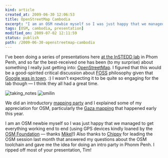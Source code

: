 ```yaml
---
kind: article
created_at: 2009-06-30 12:06:53
title: OpenStreetMap Cambodia
excerpt: "I am an OSM newbie myself so I was just happy that we managed to get everything working end to end..."
tags: [OSM, cambodia, presentation]
modified_on: 2009-07-02 12:11:59
status: publish 
path: /2009-06-30-openstreetmap-cambodia
---
```


I've been doing a series of presentations here <a href="/2009/06/29/sustainable-interaction-design-in-cambodia/">at the InSTEDD lab</a> in Phom Penh, and so far the best-received one has been (to my surprise) about something I really just getting into:  <a href="http://www.openstreetmap.org/">OpenStreetMap</a>. I figured that this would be a good-spirited critical discussion about <a href="http://en.wikipedia.org/wiki/Free_and_open_source_software">FOSS</a> philosophy given that <a href="http://www.phnompenhpost.com/index.php/2009063026788/Business/Google-meeting-held-at-Royal-University.html">Google was in town</a>. :) I wasn't expecting it to be quite so engaging for the lab though &mdash; I think they all had a great time. 

<img src="/static/images/picture-24-300x223.jpg" alt="taking_notes" title="taking_notes" />

<img src="/static/images/picture-23-225x300.jpg" alt="smilin" title="smilin" />

We did an introductory <a href="http://wiki.openstreetmap.org/wiki/Mapping_party">mapping party</a> and I explained some of my appreciation for OSM, particularly the <a href="http://wiki.openstreetmap.org/wiki/WikiProject_Palestine_Gaza">Gaza mapping</a> that happened early this year.

I am an OSM newbie myself so I was just happy that we managed to get everything working end to end (using GPS devices kindly loaned by the <a href="http://wiki.openstreetmap.org/index.php/Foundation">OSM Foundation</a> &mdash; thanks <a href="http://brainoff.com/weblog/">Mikel</a>!) Also thanks to <a href="http://thinkwhere.wordpress.com/">Chippy</a> for leading the OSM session last month that answered my questions about the OSM toolchain and gave me the idea for doing an intro party in Phonm Penh. I ripped off most of your presentation, Tim!
